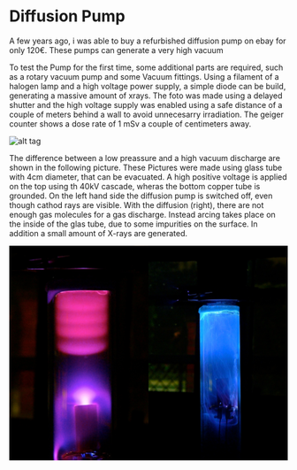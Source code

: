 <script src="js/w3.js"></script>
<div w3-include-html="bar.html"></div>
<script>w3.includeHTML();</script>

# Diffusion Pump

A few years ago, i was able to buy a refurbished diffusion pump on ebay for only 120€.
These pumps can generate a very high vacuum

To test the Pump for the first time, some additional parts are required, such as a rotary vacuum pump and some Vacuum fittings.
Using a filament of a halogen lamp and a high voltage power supply, a simple diode can be build, generating a massive amount of xrays.
The foto was made using a delayed shutter and the high voltage supply was enabled using a safe distance of a couple of meters behind a wall to avoid unnecesarry irradiation.
The geiger counter shows a dose rate of 1 mSv a couple of centimeters away.

![alt tag](images/xray.jpg)

The difference between a low preassure and a high vacuum discharge are shown in the following picture.
These Pictures were made using glass tube with 4cm diameter, that can be evacuated.
A high positive voltage is applied on the top using th 40kV cascade, wheras the bottom copper tube is grounded.
On the left hand side the diffusion pump is switched off, even though cathod rays are visible.
With the diffusion (right), there are not enough gas molecules for a gas discharge.
Instead arcing takes place on the inside of the glas tube, due to some impurities on the surface.
In addition a small amount of X-rays are generated.

![alt tag](images/disch.jpg)


